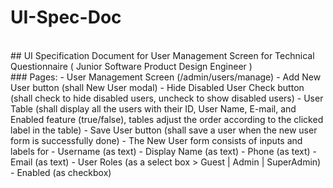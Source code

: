 # UI-Spec-Doc
<br>
## UI Specification Document for User Management Screen for Technical Questionnaire ( Junior Software Product Design Engineer )
<br>
### Pages:
- User Management Screen (/admin/users/manage)
  - Add New User button (shall New User modal)
  - Hide Disabled User Check button (shall check to hide disabled users, uncheck to show disabled users)
  - User Table (shall display all the users with their ID, User Name, E-mail, and Enabled feature (true/false), tables adjust the order according to the clicked label in the table)
  - Save User button (shall save  a user when the new user form is successfully done)
  - The New User form consists of inputs and labels for 
   - Username (as text)
   - Display Name  (as text)
   - Phone  (as text)
   - Email  (as text)
   - User Roles (as a select box > Guest | Admin | SuperAdmin)
   - Enabled (as checkbox)


